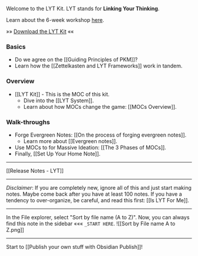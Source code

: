 Welcome to the LYT Kit. LYT stands for **Linking Your Thinking**.

Learn about the 6-week workshop [here](https://www.linkingyourthinking.com/waitlist).

»» [Download the LYT Kit](https://www.linkingyourthinking.com/lyt-kit) ««

### Basics
- Do we agree on the [[Guiding Principles of PKM]]?
- Learn how the [[Zettelkasten and LYT Frameworks]] work in tandem.

### Overview
- [[LYT Kit]] - This is the MOC of this kit.
	- Dive into the [[LYT System]].
	- Learn about how MOCs change the game: [[MOCs Overview]].

### Walk-throughs
- Forge Evergreen Notes: [[On the process of forging evergreen notes]].
	- Learn more about [[Evergreen notes]].
- Use MOCs to for Massive Ideation: [[The 3 Phases of MOCs]].
- Finally, [[Set Up Your Home Note]].

---
[[Release Notes - LYT]]

---
*Disclaimer*: If you are completely new, ignore all of this and just start making notes. Maybe come back after you have at least 100 notes. If you have a tendency to over-organize, be careful, and read this first: [[Is LYT For Me]].

---
In the File explorer, select "Sort by file name (A to Z)". Now, you can always find this note in the sidebar ««« `_START HERE`. 
![[Sort by File name A to Z.png]]

---
Start to [[Publish your own stuff with Obsidian Publish]]!